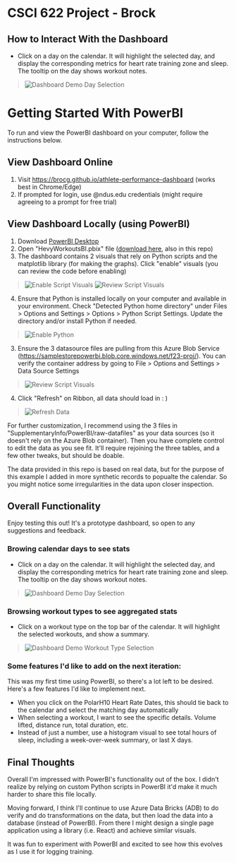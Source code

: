 # CSCI 622 Project - Brock

## How to Interact With the Dashboard
- Click on a day on the calendar. It will highlight the selected day, and display the corresponding metrics for heart rate training zone and sleep. The tooltip on the day shows workout notes.

> ![Dashboard Demo Day Selection](/SupplementaryInfo/screenshots/dashboard-demo-day-selection.gif)

# Getting Started With PowerBI
To run and view the PowerBI dashboard on your computer, follow the instructions below.

## View Dashboard Online
1. Visit https://brocg.github.io/athlete-performance-dashboard (works best in Chrome/Edge)
2. If prompted for login, use @ndus.edu credentials (might require agreeing to a prompt for free trial)

## View Dashboard Locally (using PowerBI)

1. Download [PowerBI Desktop](https://powerbi.microsoft.com/en-us/desktop/)
2. Open "HevyWorkoutsBI.pbix" file ([download here](https://drive.google.com/file/d/1MkpzdAuhd_52cgjENi1LC1JIHep5rx-5/view?usp=sharing), also in this repo)
3. The dashboard contains 2 visuals that rely on Python scripts and the matplotlib library (for making the graphs). Click "enable" visuals (you can review the code before enabling)
> ![Enable Script Visuals](/SupplementaryInfo/screenshots/enable-script-visuals.png)
> ![Review Script Visuals](/SupplementaryInfo/screenshots/review-script-visuals.png)
4. Ensure that Python is installed locally on your computer and available in your environment. Check "Detected Python home directory" under Files > Options and Settings > Options > Python Script Settings. Update the directory and/or install Python if needed.
> ![Enable Python](/SupplementaryInfo/screenshots/python-script-settings.png)
3. Ensure the 3 datasource files are pulling from this Azure Blob Service (https://samplestorepowerbi.blob.core.windows.net/f23-proj/). You can verify the container address by going to File > Options and Settings > Data Source Settings
> ![Review Script Visuals](/SupplementaryInfo/screenshots/data-source-settings.png)
4. Click "Refresh" on Ribbon, all data should load in : )
> ![Refresh Data](/SupplementaryInfo/screenshots/refresh-data.png)

For further customization, I recommend using the 3 files in "SupplementaryInfo/PowerBI/raw-datafiles" as your data sources (so it doesn't rely on the Azure Blob container). Then you have complete control to edit the data as you see fit. It'll require rejoining the three tables, and a few other tweaks, but should be doable.

The data provided in this repo is based on real data, but for the purpose of this example I added in more synthetic records to popualte the calendar. So you might notice some irregularities in the data upon closer inspection.

## Overall Functionality
Enjoy testing this out! It's a prototype dashboard, so open to any suggestions and feedback. 

### Browing calendar days to see stats
- Click on a day on the calendar. It will highlight the selected day, and display the corresponding metrics for heart rate training zone and sleep. The tooltip on the day shows workout notes.
> ![Dashboard Demo Day Selection](/SupplementaryInfo/screenshots/dashboard-demo-day-selection.gif)

### Browsing workout types to see aggregated stats
- Click on a workout type on the top bar of the calendar. It will highlight the selected workouts, and show a summary.
> ![Dashboard Demo Workout Type Selection](/SupplementaryInfo/screenshots/dashboard-demo-workout-type.gif)

### Some features I'd like to add on the next iteration:
This was my first time using PowerBI, so there's a lot left to be desired. Here's a few features I'd like to implement next.

- When you click on the PolarH10 Heart Rate Dates, this should tie back to the calendar and select the matching day automatically
- When selecting a workout, I want to see the specific details. Volume lifted, distance run, total duration, etc.
- Instead of just a number, use a histogram visual to see total hours of sleep, including a week-over-week summary, or last X days.

## Final Thoughts
Overall I'm impressed with PowerBI's functionality out of the box. I didn't realize by relying on custom Python scripts in PowerBI it'd make it much harder to share this file locally.

Moving forward, I think I'll continue to use Azure Data Bricks (ADB) to do verify and do transformations on the data, but then load the data into a database (instead of PowerBI). From there I might design a single page application using a library (i.e. React) and achieve similar visuals.

It was fun to experiment with PowerBI and excited to see how this evolves as I use it for logging training.